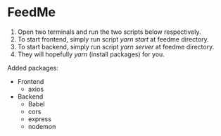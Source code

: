 # FeedMe  
  
1. Open two terminals and run the two scripts below respectively.  
2. To start frontend, simply run script *yarn start* at feedme directory.  
3. To start backend, simply run script *yarn server* at feedme directory.  
4. They will hopefully *yarn* (install packages) for you.  


Added packages:  
* Frontend
  * axios  
* Backend
  * Babel  
  * cors  
  * express  
  * nodemon  
